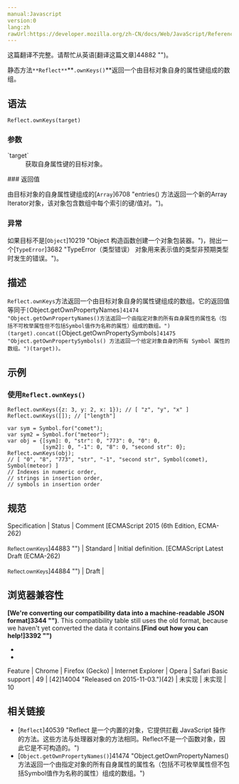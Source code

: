 ```yaml
---
manual:Javascript
version:0
lang:zh
rawUrl:https://developer.mozilla.org/zh-CN/docs/Web/JavaScript/Reference/Global_Objects/Reflect/ownKeys
---
```




这篇翻译不完整。请帮忙从英语[翻译这篇文章]44882 "")。






静态方法`**Reflect**`**`.ownKeys()`**返回一个由目标对象自身的属性键组成的数组。


## 语法<a name="语法"></a>

```
Reflect.ownKeys(target)

```

### 参数<a name="参数"></a>
<dl><dt id=''>`target`</dt><dd>获取自身属性键的目标对象。</dd></dl>
### 返回值<a name="返回值"></a>


由目标对象的自身属性键组成的[`Array`]6708 "entries() 方法返回一个新的Array Iterator对象，该对象包含数组中每个索引的键/值对。")。


### 异常<a name="异常"></a>


如果目标不是[`Object`]10219 "Object 构造函数创建一个对象包装器。")，抛出一个[`TypeError`]3682 "TypeError（类型错误） 对象用来表示值的类型非预期类型时发生的错误。")。


## 描述<a name="描述"></a>


`Reflect.ownKeys`方法返回一个由目标对象自身的属性键组成的数组。它的返回值等同于`[`Object.getOwnPropertyNames`]41474 "Object.getOwnPropertyNames()方法返回一个由指定对象的所有自身属性的属性名（包括不可枚举属性但不包括Symbol值作为名称的属性）组成的数组。")(target).concat([`Object.getOwnPropertySymbols`]41475 "Object.getOwnPropertySymbols() 方法返回一个给定对象自身的所有 Symbol 属性的数组。")(target))。`


## 示例<a name="示例"></a>

### 使用`Reflect.ownKeys()`<a name="使用_Reflect.ownKeys()"></a>

```
Reflect.ownKeys({z: 3, y: 2, x: 1}); // [ "z", "y", "x" ]
Reflect.ownKeys([]); // ["length"]

var sym = Symbol.for("comet");
var sym2 = Symbol.for("meteor");
var obj = {[sym]: 0, "str": 0, "773": 0, "0": 0,
           [sym2]: 0, "-1": 0, "8": 0, "second str": 0};
Reflect.ownKeys(obj);
// [ "0", "8", "773", "str", "-1", "second str", Symbol(comet), Symbol(meteor) ]
// Indexes in numeric order, 
// strings in insertion order, 
// symbols in insertion order
```

## 规范<a name="规范"></a>

Specification | Status | Comment 
[ECMAScript 2015 (6th Edition, ECMA-262)<br></br><small>Reflect.ownKeys</small>]44883 "") | Standard | Initial definition. 
[ECMAScript Latest Draft (ECMA-262)<br></br><small>Reflect.ownKeys</small>]44884 "") | Draft |  


## 浏览器兼容性<a name="浏览器兼容性"></a>


**[We&#39;re converting our compatibility data into a machine-readable JSON format]3344 "")**. This compatibility table still uses the old format, because we haven&#39;t yet converted the data it contains.**[Find out how you can help!]3392 "")**


* 
* 

Feature | Chrome | Firefox (Gecko) | Internet Explorer | Opera | Safari 
Basic support | 49 | [42]14004 "Released on 2015-11-03.")(42) | 未实现 | 未实现 | 10 




## 相关链接<a name="相关链接"></a>

* [`Reflect`]40539 "Reflect 是一个内置的对象，它提供拦截 JavaScript 操作的方法。这些方法与处理器对象的方法相同。Reflect不是一个函数对象，因此它是不可构造的。")
* [`Object.getOwnPropertyNames()`]41474 "Object.getOwnPropertyNames()方法返回一个由指定对象的所有自身属性的属性名（包括不可枚举属性但不包括Symbol值作为名称的属性）组成的数组。")



